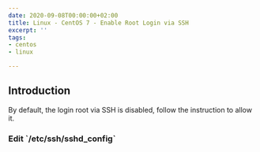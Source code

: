 ```yaml
---
date: 2020-09-08T00:00:00+02:00
title: Linux - CentOS 7 - Enable Root Login via SSH
excerpt: ''
tags:
- centos
- linux

---
```

## Introduction

By default, the login root via SSH is disabled, follow the instruction to allow it.

### Edit \`/etc/ssh/sshd_config\`